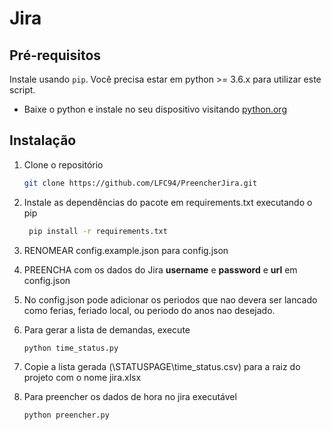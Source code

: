 # Jira

## Pré-requisitos

Instale usando `pip`. Você precisa estar em python >= 3.6.x para utilizar este script.

- Baixe o python e instale no seu dispositivo visitando [python.org](https://python.org/downloads)

## Instalação

1. Clone o repositório

   ```sh
   git clone https://github.com/LFC94/PreencherJira.git
   ```

2. Instale as dependências do pacote em requirements.txt executando o pip 

   ```sh
    pip install -r requirements.txt
   ```

3. RENOMEAR config.example.json para config.json

4. PREENCHA com os dados do Jira **username** e **password** e **url** em config.json

5. No config.json pode adicionar os periodos que nao devera ser lancado como ferias, feriado local, ou periodo do anos nao desejado.


6. Para gerar a lista de demandas, execute

   ```sh
   python time_status.py
   ```

7. Copie a lista gerada (\STATUSPAGE\time_status.csv) para a raiz do projeto com o nome jira.xlsx

8. Para preencher os dados de hora no jira executável

   ```sh
   python preencher.py
   ```
